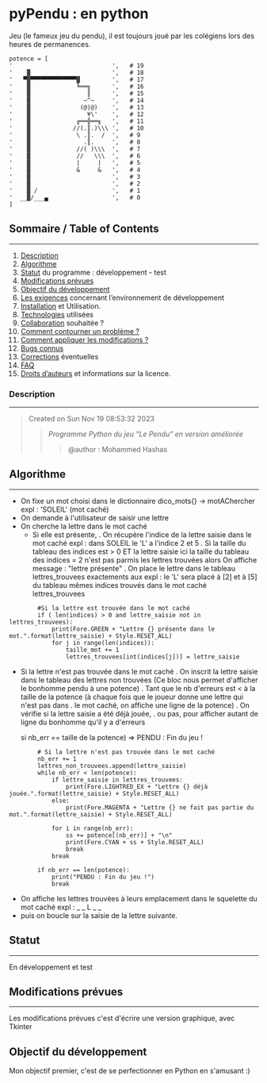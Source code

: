 # pyPendu : en python
Jeu (le fameux jeu du pendu), il est toujours joué par les colégiens lors des heures de permanences.
```
potence = [
'                            ',   # 19
'    ▓                       ',   # 18
'   ▀▓▀▀▀▀▀▀▀▀▀▀▀▀▀▓         ',   # 17
'    ▓             ╚══╗      ',   # 16
'    ▓                ║      ',   # 15
'    ▓               ~^~     ',   # 14
'    ▓              (@|@)    ',   # 13
'    ▓                ¥\'    ',   # 12
'    ▓             ╔══╬══╗   ',   # 11
'    ▓            //(.║.)\\\ ',   # 10
'    ▓             \ .║.  /  ',   # 9
'    ▓               .║.     ',   # 8
'    ▓             //( )\\\  ',   # 7
'    ▓             //   \\\  ',   # 6
'    ▓             |     |   ',   # 5
'    ▓             &     &   ',   # 4
'    ▓                       ',   # 3
'    ▓                       ',   # 2
'    ▓ /                     ',   # 1
'  __▓/___▄                  ',   # 0
]
```
## Sommaire / Table of Contents
***
1. [Description](#Description-générale-du-programme)
2. [Algorithme](#Algo) 
3. [Statut](#statuts) du programme : développement - test 
4. [Modifications prévues](#Modifs) 
5. [Objectif du développement ](#) 
6. [Les exigences](#exigences) concernant l’environnement de développement  
7. [Installation](#installation) et Utilisation. 
8. [Technologies](#technologies) utilisées  
9. [Collaboration](#colaboration) souhaitée ? 
10. [Comment contourner un problème ?](#contourner-pb) 
11. [Comment appliquer les modifications ?](#appliquer-modifs) 
12. [Bugs connus](#bugs) 
13. [Corrections](#correction) éventuelles
14. [FAQ](#faq) 
15. [Droits d’auteurs](#Droits-dauteur) et informations sur la licence.

### Description
***
>Created on Sun Nov 19 08:53:32 2023
>>*Programme Python du jeu "Le Pendu" en version améliorée*
>>>@author : Mohammed Hashas

## Algorithme
***
- On fixe un mot choisi dans le dictionnaire dico_mots{} -> motAChercher         expl : 'SOLEIL' (mot caché)
- On demande à l'utilisateur de saisir une lettre
- On cherche la lettre dans le mot caché
   - Si elle est présente,
     . On récupère l'indice de la lettre saisie dans le mot caché                 expl : dans SOLEIL le 'L' a l'indice 2 et 5
     . Si la taille du tableau des indices est > 0 ET la lettre saisie                   ici la taille du tableau des indices = 2
     n'est pas parmis les lettres trouvées alors  On affiche message : "lettre présente"
     . On place le lettre dans le tableau lettres_trouvees exactements aux        expl : le 'L' sera placé à [2] et à [5] du tableau
       mêmes indices trouvés dans le mot caché                                               lettres_trouvees
```
        #Si la lettre est trouvée dans le mot caché
        if ( len(indices) > 0 and lettre_saisie not in lettres_trouvees):
            print(Fore.GREEN + "Lettre {} présente dans le mot.".format(lettre_saisie) + Style.RESET_ALL)
            for j in range(len(indices)):
                taille_mot += 1
                lettres_trouvees[int(indices[j])] = lettre_saisie
```
  - Si la lettre n'est pas trouvée dans le mot caché
     . On inscrit la lettre saisie dans le tableau des lettres non trouvées
     (Ce bloc nous permet d'afficher le bonhomme pendu à une potence)
     . Tant que le nb d'erreurs est < à la taille de la potence
     (à chaque fois que le joueur donne une lettre qui n'est pas dans
     . le mot caché, on affiche une ligne de la potence)
          . On vérifie si la lettre saisie a été déjà jouée,
          . ou pas,
          pour afficher autant de ligne du bonhomme qu'il y a d'erreurs

    si nb_err == taille de la potence) => PENDU : Fin du jeu !
```
        # Si la lettre n'est pas trouvée dans le mot caché        
        nb_err += 1
        lettres_non_trouvees.append(lettre_saisie)
        while nb_err < len(potence):
            if lettre_saisie in lettres_trouvees:
                print(Fore.LIGHTRED_EX + "Lettre {} déjà jouée.".format(lettre_saisie) + Style.RESET_ALL)
            else:
                print(Fore.MAGENTA + "Lettre {} ne fait pas partie du mot.".format(lettre_saisie) + Style.RESET_ALL)

            for i in range(nb_err):
                ss += potence[(nb_err)] + "\n"
                print(Fore.CYAN + ss + Style.RESET_ALL)
                break
            break

        if nb_err == len(potence):
            print("PENDU : Fin du jeu !")
            break
```
- On affiche les lettres trouvées à leurs emplacement dans le squelette du mot caché    expl : _ _ L _ _
- puis on boucle sur la saisie de la lettre suivante.

## Statut
***  
En développement et test

## Modifications prévues
***
Les modifications prévues c'est d'écrire une version graphique, avec Tkinter

## Objectif du développement
Mon objectif premier, c'est de se perfectionner en Python en s'amusant :)



